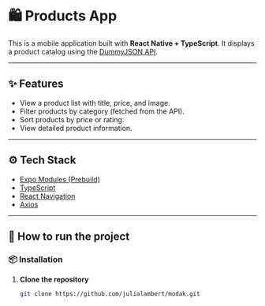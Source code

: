 # 🛍️ Products App

This is a mobile application built with **React Native + TypeScript**. It displays a product catalog using the [DummyJSON API](https://dummyjson.com/).

---

## ✨ **Features**

- View a product list with title, price, and image.
- Filter products by category (fetched from the API).
- Sort products by price or rating.
- View detailed product information.

---

## ⚙️ **Tech Stack**

- [Expo Modules (Prebuild)](https://docs.expo.dev/workflow/prebuild/)
- [TypeScript](https://www.typescriptlang.org/)
- [React Navigation](https://reactnavigation.org/)
- [Axios](https://axios-http.com/)

---

## 🚀 **How to run the project**

### 📦 **Installation**

1. **Clone the repository**
   ```bash
   git clone https://github.com/julialambert/modak.git
   
